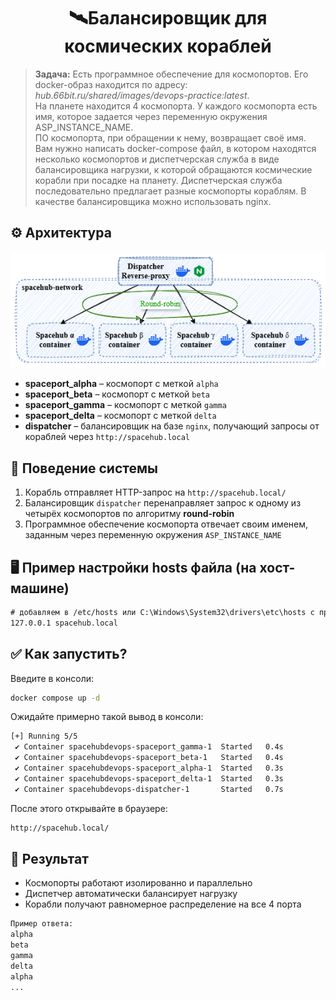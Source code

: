 <h1 align="center">🛰️Балансировщик для космических кораблей</h1>

> **Задача:**
> Есть программное обеспечение для космопортов. Его docker-образ находится по адресу: _hub.66bit.ru/shared/images/devops-practice:latest_. \
> На планете находится 4 космопорта. У каждого космопорта есть имя, которое задается через переменную окружения ASP_INSTANCE_NAME. \
> ПО космопорта, при обращении к нему, возвращает своё имя. Вам нужно написать docker-compose файл, в котором находятся несколько космопортов и диспетчерская служба в виде балансировщика нагрузки, к которой обращаются космические корабли при посадке на планету. Диспетчерская служба последовательно предлагает разные космопорты кораблям. В качестве балансировщика можно использовать nginx.

## ⚙️ Архитектура

![deployment-diagram.drawio](https://github.com/Artemonkey/spacehubDevOps/blob/main/doc/deployment-diagram.drawio.png)

- **spaceport_alpha** – космопорт с меткой `alpha`
- **spaceport_beta** – космопорт с меткой `beta`
- **spaceport_gamma** – космопорт с меткой `gamma`
- **spaceport_delta** – космопорт с меткой `delta`
- **dispatcher** – балансировщик на базе `nginx`, получающий запросы от кораблей через `http://spacehub.local`

## 🧪 Поведение системы

1. Корабль отправляет HTTP-запрос на `http://spacehub.local/`
2. Балансировщик `dispatcher` перенаправляет запрос к одному из четырёх космопортов по алгоритму **round-robin**
3. Программное обеспечение космопорта отвечает своим именем, заданным через переменную окружения `ASP_INSTANCE_NAME`

## 🖥️ Пример настройки hosts файла (на хост-машине)

```txt
# добавляем в /etc/hosts или C:\Windows\System32\drivers\etc\hosts с правами администратора!
127.0.0.1 spacehub.local
```

## ✅ Как запустить?

Введите в консоли:

```bash
docker compose up -d
```

Ожидайте примерно такой вывод в консоли:

```bash
[+] Running 5/5
 ✔ Container spacehubdevops-spaceport_gamma-1  Started   0.4s
 ✔ Container spacehubdevops-spaceport_beta-1   Started   0.4s
 ✔ Container spacehubdevops-spaceport_alpha-1  Started   0.3s
 ✔ Container spacehubdevops-spaceport_delta-1  Started   0.3s
 ✔ Container spacehubdevops-dispatcher-1       Started   0.7s
```

После этого открывайте в браузере:

```txt
http://spacehub.local/
```

## 🚀 Результат

- Космопорты работают изолированно и параллельно
- Диспетчер автоматически балансирует нагрузку
- Корабли получают равномерное распределение на все 4 порта

```txt
Пример ответа:
alpha
beta
gamma
delta
alpha
...
```
